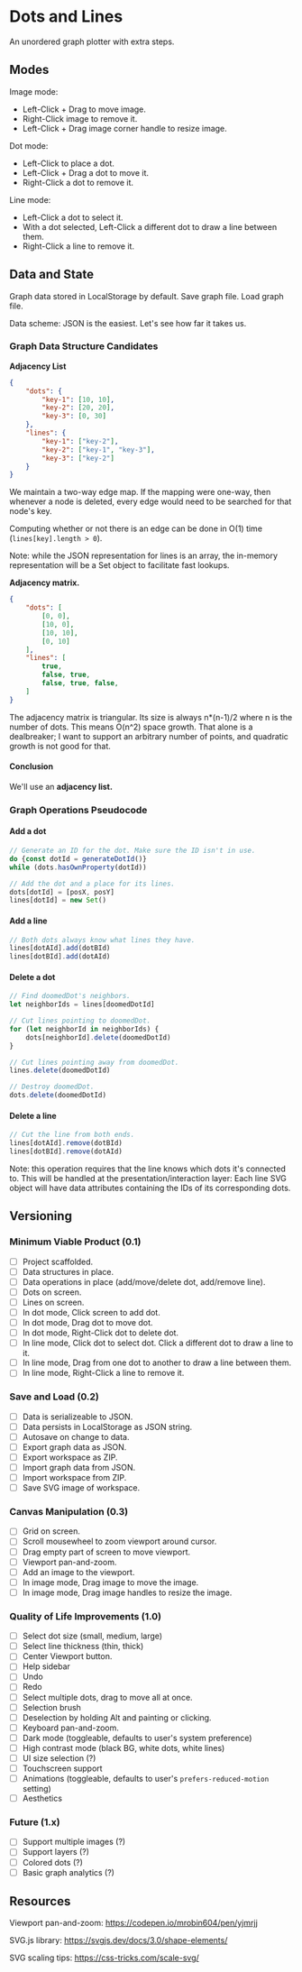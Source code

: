 # Dots and Lines

An unordered graph plotter with extra steps.

## Modes

Image mode:
- Left-Click + Drag to move image.
- Right-Click image to remove it.
- Left-Click + Drag image corner handle to resize image.

Dot mode: 
- Left-Click to place a dot.
- Left-Click + Drag a dot to move it. 
- Right-Click a dot to remove it.

Line mode:
- Left-Click a dot to select it.
- With a dot selected, Left-Click a different dot to draw a line between them.
- Right-Click a line to remove it.

## Data and State

Graph data stored in LocalStorage by default.
Save graph file.
Load graph file.

Data scheme: JSON is the easiest. Let's see how far it takes us.

### Graph Data Structure Candidates 

**Adjacency List**

```json
{
    "dots": {
        "key-1": [10, 10],
        "key-2": [20, 20],
        "key-3": [0, 30]
    },
    "lines": {
        "key-1": ["key-2"],
        "key-2": ["key-1", "key-3"],
        "key-3": ["key-2"]
    }
}
```

We maintain a two-way edge map. If the mapping were one-way, then whenever a node is deleted, every edge would need to be searched for that node's key. 

Computing whether or not there is an edge can be done in O(1) time (`lines[key].length > 0`).

Note: while the JSON representation for lines is an array, the in-memory representation will be a Set object to facilitate fast lookups.

**Adjacency matrix.**

```json
{
    "dots": [
        [0, 0],
        [10, 0],
        [10, 10],
        [0, 10]
    ],
    "lines": [
        true,
        false, true,
        false, true, false,
    ]
}
```

The adjacency matrix is triangular. Its size is always n*(n-1)/2 where n is the number of dots. This means O(n^2) space growth. That alone is a dealbreaker; I want to support an arbitrary number of points, and quadratic growth is not good for that.

#### Conclusion

We'll use an **adjacency list.**

### Graph Operations Pseudocode

#### Add a dot

```ts
// Generate an ID for the dot. Make sure the ID isn't in use.
do {const dotId = generateDotId()}
while (dots.hasOwnProperty(dotId))

// Add the dot and a place for its lines.
dots[dotId] = [posX, posY]
lines[dotId] = new Set()
```

#### Add a line

```ts
// Both dots always know what lines they have.
lines[dotAId].add(dotBId)
lines[dotBId].add(dotAId)
```

#### Delete a dot

```ts
// Find doomedDot's neighbors.
let neighborIds = lines[doomedDotId]

// Cut lines pointing to doomedDot.
for (let neighborId in neighborIds) {
    dots[neighborId].delete(doomedDotId)
}

// Cut lines pointing away from doomedDot.
lines.delete(doomedDotId)

// Destroy doomedDot.
dots.delete(doomedDotId)
```

#### Delete a line
```ts
// Cut the line from both ends.
lines[dotAId].remove(dotBId)
lines[dotBId].remove(dotAId)
```

Note: this operation requires that the line knows which dots it's connected to. This will be handled at the presentation/interaction layer: Each line SVG object will have data attributes containing the IDs of its corresponding dots.

## Versioning

### Minimum Viable Product (0.1)

- [ ] Project scaffolded.
- [ ] Data structures in place.
- [ ] Data operations in place (add/move/delete dot, add/remove line).
- [ ] Dots on screen.
- [ ] Lines on screen.
- [ ] In dot mode, Click screen to add dot.
- [ ] In dot mode, Drag dot to move dot.
- [ ] In dot mode, Right-Click dot to delete dot.
- [ ] In line mode, Click dot to select dot. Click a different dot to draw a line to it.
- [ ] In line mode, Drag from one dot to another to draw a line between them.
- [ ] In line mode, Right-Click a line to remove it.

### Save and Load (0.2)

- [ ] Data is serializeable to JSON.
- [ ] Data persists in LocalStorage as JSON string.
- [ ] Autosave on change to data.
- [ ] Export graph data as JSON.
- [ ] Export workspace as ZIP.
- [ ] Import graph data from JSON.
- [ ] Import workspace from ZIP.
- [ ] Save SVG image of workspace.

### Canvas Manipulation (0.3)

- [ ] Grid on screen.
- [ ] Scroll mousewheel to zoom viewport around cursor.
- [ ] Drag empty part of screen to move viewport.
- [ ] Viewport pan-and-zoom.
- [ ] Add an image to the viewport.
- [ ] In image mode, Drag image to move the image.
- [ ] In image mode, Drag image handles to resize the image.

### Quality of Life Improvements (1.0)

- [ ] Select dot size (small, medium, large)
- [ ] Select line thickness (thin, thick)
- [ ] Center Viewport button.
- [ ] Help sidebar
- [ ] Undo
- [ ] Redo
- [ ] Select multiple dots, drag to move all at once.
- [ ] Selection brush
- [ ] Deselection by holding Alt and painting or clicking.
- [ ] Keyboard pan-and-zoom.
- [ ] Dark mode (toggleable, defaults to user's system preference)
- [ ] High contrast mode (black BG, white dots, white lines)
- [ ] UI size selection (?)
- [ ] Touchscreen support
- [ ] Animations (toggleable, defaults to user's `prefers-reduced-motion` setting)
- [ ] Aesthetics

### Future (1.x)

- [ ] Support multiple images (?)
- [ ] Support layers (?)
- [ ] Colored dots (?)
- [ ] Basic graph analytics (?)

## Resources

Viewport pan-and-zoom: https://codepen.io/mrobin604/pen/yjmrjj

SVG.js library: https://svgjs.dev/docs/3.0/shape-elements/

SVG scaling tips: https://css-tricks.com/scale-svg/